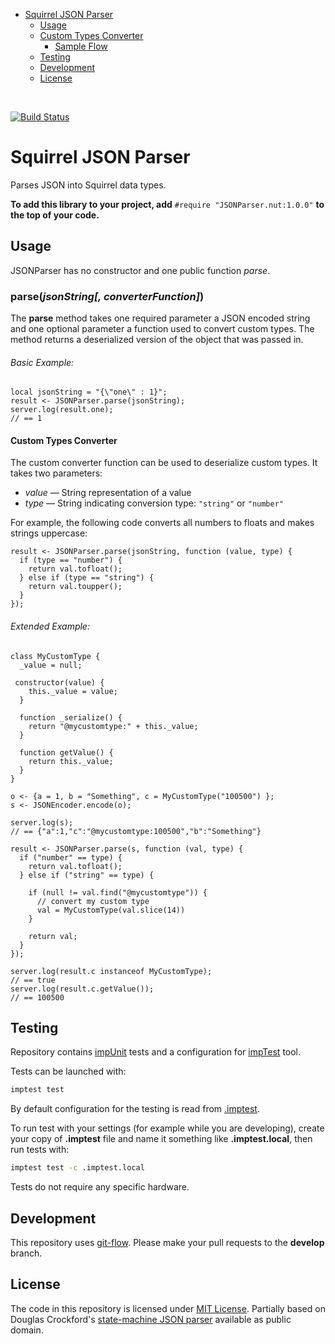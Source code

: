 <!-- START doctoc generated TOC please keep comment here to allow auto update -->
<!-- DON'T EDIT THIS SECTION, INSTEAD RE-RUN doctoc TO UPDATE -->


- [Squirrel JSON Parser](#squirrel-json-parser)
  - [Usage](#usage)
  - [Custom Types Converter](#custom-types-converter)
    - [Sample Flow](#sample-flow)
  - [Testing](#testing)
  - [Development](#development)
  - [License](#license)

<!-- END doctoc generated TOC please keep comment here to allow auto update -->

<br/>

[![Build Status](https://travis-ci.org/electricimp/JSONParser.svg?branch=master)](https://travis-ci.org/electricimp/JSONParser)

# Squirrel JSON Parser

Parses JSON into Squirrel data types.

**To add this library to your project, add** `#require "JSONParser.nut:1.0.0"` **to the top of your code.**

## Usage

JSONParser has no constructor and one public function *parse*.

### parse(*jsonString[, converterFunction]*)

The **parse** method takes one required parameter a JSON encoded string and one optional parameter a function used to convert custom types.  The method returns a deserialized version of the object that was passed in.

###### Basic Example:
```squirrel
local jsonString = "{\"one\" : 1}";
result <- JSONParser.parse(jsonString);
server.log(result.one);
// == 1
```

#### Custom Types Converter

The custom converter function can be used to deserialize custom types. It takes two parameters:

- *value* &mdash; String representation of a value
- *type* &mdash; String indicating conversion type: `"string"` or `"number"`

For example, the following code converts all numbers to floats and makes strings uppercase:

```squirrel
result <- JSONParser.parse(jsonString, function (value, type) {
  if (type == "number") {
    return val.tofloat();
  } else if (type == "string") {
    return val.toupper();
  }
});
```

###### Extended Example:

```squirrel
class MyCustomType {
  _value = null;

 constructor(value) {
    this._value = value;
  }

  function _serialize() {
    return "@mycustomtype:" + this._value;
  }

  function getValue() {
    return this._value;
  }
}

o <- {a = 1, b = "Something", c = MyCustomType("100500") };
s <- JSONEncoder.encode(o);

server.log(s);
// == {"a":1,"c":"@mycustomtype:100500","b":"Something"}

result <- JSONParser.parse(s, function (val, type) {
  if ("number" == type) {
    return val.tofloat();
  } else if ("string" == type) {

    if (null != val.find("@mycustomtype")) {
      // convert my custom type
      val = MyCustomType(val.slice(14))
    }

    return val;
  }
});

server.log(result.c instanceof MyCustomType);
// == true
server.log(result.c.getValue());
// == 100500
```

## Testing

Repository contains [impUnit](https://github.com/electricimp/impUnit) tests and a configuration for [impTest](https://github.com/electricimp/impTest) tool.

Tests can be launched with:

```bash
imptest test
```

By default configuration for the testing is read from [.imptest](https://github.com/electricimp/impTest/blob/develop/docs/imptest-spec.md).

To run test with your settings (for example while you are developing), create your copy of **.imptest** file and name it something like **.imptest.local**, then run tests with:

 ```bash
 imptest test -c .imptest.local
 ```

Tests do not require any specific hardware.

## Development

This repository uses [git-flow](http://jeffkreeftmeijer.com/2010/why-arent-you-using-git-flow/).
Please make your pull requests to the __develop__ branch.

## License

The code in this repository is licensed under [MIT License](https://github.com/electricimp/serializer/tree/master/LICENSE). Partially based on Douglas Crockford's [state-machine JSON parser](https://github.com/douglascrockford/JSON-js/blob/master/json_parse_state.js) available as public domain.
